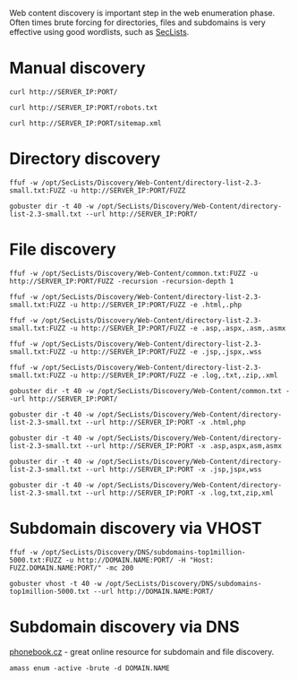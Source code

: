 Web content discovery is important step in the web enumeration phase. Often times brute forcing for directories, files and subdomains is very effective using good wordlists, such as [SecLists](https://github.com/danielmiessler/SecLists).


# Manual discovery
`curl http://SERVER_IP:PORT/`

`curl http://SERVER_IP:PORT/robots.txt`

`curl http://SERVER_IP:PORT/sitemap.xml`

# Directory discovery
`ffuf -w /opt/SecLists/Discovery/Web-Content/directory-list-2.3-small.txt:FUZZ -u http://SERVER_IP:PORT/FUZZ`

`gobuster dir -t 40 -w /opt/SecLists/Discovery/Web-Content/directory-list-2.3-small.txt --url http://SERVER_IP:PORT/`


# File discovery
`ffuf -w /opt/SecLists/Discovery/Web-Content/common.txt:FUZZ -u http://SERVER_IP:PORT/FUZZ -recursion -recursion-depth 1`

`ffuf -w /opt/SecLists/Discovery/Web-Content/directory-list-2.3-small.txt:FUZZ -u http://SERVER_IP:PORT/FUZZ -e .html,.php` 

`ffuf -w /opt/SecLists/Discovery/Web-Content/directory-list-2.3-small.txt:FUZZ -u http://SERVER_IP:PORT/FUZZ -e .asp,.aspx,.asm,.asmx` 

`ffuf -w /opt/SecLists/Discovery/Web-Content/directory-list-2.3-small.txt:FUZZ -u http://SERVER_IP:PORT/FUZZ -e .jsp,.jspx,.wss` 

`ffuf -w /opt/SecLists/Discovery/Web-Content/directory-list-2.3-small.txt:FUZZ -u http://SERVER_IP:PORT/FUZZ -e .log,.txt,.zip,.xml` 

`gobuster dir -t 40 -w /opt/SecLists/Discovery/Web-Content/common.txt --url http://SERVER_IP:PORT/`

`gobuster dir -t 40 -w /opt/SecLists/Discovery/Web-Content/directory-list-2.3-small.txt --url http://SERVER_IP:PORT -x .html,php`

`gobuster dir -t 40 -w /opt/SecLists/Discovery/Web-Content/directory-list-2.3-small.txt --url http://SERVER_IP:PORT -x .asp,aspx,asm,asmx`

`gobuster dir -t 40 -w /opt/SecLists/Discovery/Web-Content/directory-list-2.3-small.txt --url http://SERVER_IP:PORT -x .jsp,jspx,wss`

`gobuster dir -t 40 -w /opt/SecLists/Discovery/Web-Content/directory-list-2.3-small.txt --url http://SERVER_IP:PORT -x .log,txt,zip,xml`


# Subdomain discovery via VHOST
`ffuf -w /opt/SecLists/Discovery/DNS/subdomains-top1million-5000.txt:FUZZ -u http://DOMAIN.NAME:PORT/ -H "Host: FUZZ.DOMAIN.NAME:PORT/" -mc 200`

`gobuster vhost -t 40 -w /opt/SecLists/Discovery/DNS/subdomains-top1million-5000.txt --url http://DOMAIN.NAME:PORT/`

# Subdomain discovery via DNS

[phonebook.cz](https://phonebook.cz/) - great online resource for subdomain and file discovery.

`amass enum -active -brute -d DOMAIN.NAME`
